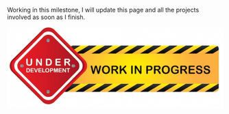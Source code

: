 Working in this milestone, I will update this page and all the projects involved as soon as I finish.

<p align="left">
  <a href="https://github.com/zikocult/Cursus42/tree/main/03_ring"><img src="https://github.com/zikocult/Cursus42/blob/main/utils/Used_photos/Work_in_progress.png?raw=true" /></a>
</p>
